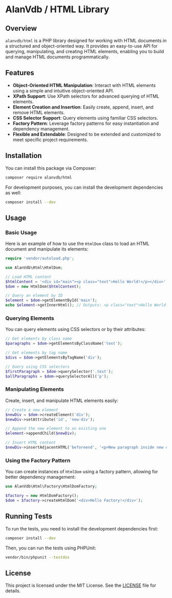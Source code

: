 # AlanVdb / HTML Library

## Overview

`alanvdb/html` is a PHP library designed for working with HTML documents in a structured and object-oriented way. It provides an easy-to-use API for querying, manipulating, and creating HTML elements, enabling you to build and manage HTML documents programmatically.

## Features

- **Object-Oriented HTML Manipulation**: Interact with HTML elements using a simple and intuitive object-oriented API.
- **XPath Support**: Use XPath selectors for advanced querying of HTML elements.
- **Element Creation and Insertion**: Easily create, append, insert, and remove HTML elements.
- **CSS Selector Support**: Query elements using familiar CSS selectors.
- **Factory Pattern**: Leverage factory patterns for easy instantiation and dependency management.
- **Flexible and Extendable**: Designed to be extended and customized to meet specific project requirements.

## Installation

You can install this package via Composer:

```bash
composer require alanvdb/html
```

For development purposes, you can install the development dependencies as well:

```bash
composer install --dev
```

## Usage

### Basic Usage

Here is an example of how to use the `HtmlDom` class to load an HTML document and manipulate its elements:

```php
require 'vendor/autoload.php';

use AlanVdb\Html\HtmlDom;

// Load HTML content
$htmlContent = '<div id="main"><p class="text">Hello World!</p></div>';
$dom = new HtmlDom($htmlContent);

// Query an element by ID
$element = $dom->getElementById('main');
echo $element->getInnerHtml(); // Outputs: <p class="text">Hello World!</p>
```

### Querying Elements

You can query elements using CSS selectors or by their attributes:

```php
// Get elements by class name
$paragraphs = $dom->getElementsByClassName('text');

// Get elements by tag name
$divs = $dom->getElementsByTagName('div');

// Query using CSS selectors
$firstParagraph = $dom->querySelector('.text');
$allParagraphs = $dom->querySelectorAll('p');
```

### Manipulating Elements

Create, insert, and manipulate HTML elements easily:

```php
// Create a new element
$newDiv = $dom->createElement('div');
$newDiv->setAttribute('id', 'new-div');

// Append the new element to an existing one
$element->appendChild($newDiv);

// Insert HTML content
$newDiv->insertAdjacentHTML('beforeend', '<p>New paragraph inside new div.</p>');
```

### Using the Factory Pattern

You can create instances of `HtmlDom` using a factory pattern, allowing for better dependency management:

```php
use AlanVdb\Html\Factory\HtmlDomFactory;

$factory = new HtmlDomFactory();
$dom = $factory->createHtmlDom('<div>Hello Factory!</div>');
```

## Running Tests

To run the tests, you need to install the development dependencies first:

```bash
composer install --dev
```

Then, you can run the tests using PHPUnit:

```bash
vendor/bin/phpunit --testdox
```

## License

This project is licensed under the MIT License. See the [LICENSE](LICENSE) file for details.

